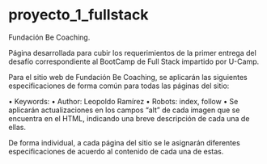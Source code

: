 # proyecto_1_fullstack

Fundación Be Coaching.

Página desarrollada para cubir los requerimientos de la primer entrega del desafío correspondiente al BootCamp de Full Stack impartido por U-Camp.

Para el sitio web de Fundación Be Coaching, se aplicarán las siguientes especificaciones de forma común para todas las páginas del sitio:

• Keywords: 
• Author: Leopoldo Ramírez 
• Robots: index, follow 
• Se aplicarán actualizaciones en los campos “alt” de cada imagen que se encuentra en el HTML, indicando una breve descripción de cada una de ellas.

De forma individual, a cada página del sitio se le asignarán diferentes especificaciones de acuerdo al contenido de cada una de estas.
